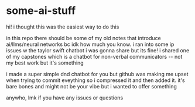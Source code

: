 # some-ai-stuff

hi! i thought this was the easiest way to do this

in this repo there should be some of my old notes that introduce ai/llms/neural networks bc idk how much you know. i ran into some ip issues w the taylor swift chatbot i was gonna share but its fine! i shared one of my capstones which is a chatbot for non-verbal communicators -- not my best work but it's something

i made a super simple dnd chatbot for you but github was making me upset when trying to commit eveything so i compressed it and then added it. it's bare bones and might not be your vibe but i wanted to offer something

anywho, lmk if you have any issues or questions
